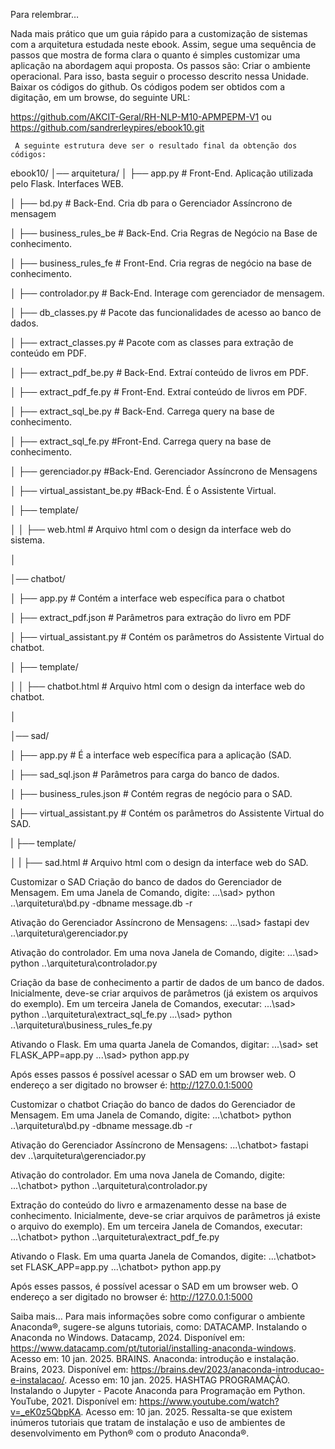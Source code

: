 Para relembrar…

Nada mais prático que um guia rápido para a customização de sistemas com a arquitetura estudada neste ebook. Assim, segue uma sequência de passos que mostra de forma clara o quanto é simples customizar uma aplicação na abordagem aqui proposta. Os passos são:
Criar o ambiente operacional. Para isso, basta seguir o processo descrito nessa Unidade. 
Baixar os códigos do github. Os códigos podem ser obtidos com a digitação, em um browse, do seguinte URL:

https://github.com/AKCIT-Geral/RH-NLP-M10-APMPEPM-V1 ou 
https://github.com/sandrerleypires/ebook10.git

     A seguinte estrutura deve ser o resultado final da obtenção dos códigos: 

ebook10/
    │── arquitetura/
   │   ├── app.py             # Front-End. Aplicação utilizada pelo Flask. Interfaces WEB.
   
   │   ├── bd.py              # Back-End. Cria db para o Gerenciador Assíncrono de mensagem
   
   │   ├── business_rules_be  # Back-End. Cria Regras de Negócio na Base de conhecimento. 
   
   │   ├── business_rules_fe  # Front-End. Cria regras de negócio na base de conhecimento.
   
   │   ├── controlador.py     # Back-End. Interage com gerenciador de mensagem. 
   
   │   ├── db_classes.py      # Pacote das funcionalidades de acesso ao banco de dados.
   
   │   ├── extract_classes.py	# Pacote com as classes para extração de conteúdo em PDF.
   
   │   ├── extract_pdf_be.py	# Back-End. Extraí conteúdo de livros em PDF.
   
   │   ├── extract_pdf_fe.py	# Front-End. Extraí conteúdo de livros em PDF.
   
   │   ├── extract_sql_be.py	# Back-End. Carrega query na base de conhecimento.
   
   │   ├── extract_sql_fe.py  #Front-End. Carrega query na base de conhecimento.
   
   │   ├── gerenciador.py	#Back-End. Gerenciador Assíncrono de Mensagens
   
   │   ├── virtual_assistant_be.py #Back-End. É o Assistente Virtual. 
   
   │   ├── template/
   
   │   │   ├── web.html         # Arquivo html com o design da interface web do sistema.
   
   │
   
   │── chatbot/
   
   │   ├── app.py               # Contém a interface web específica para o chatbot
   
   │   ├── extract_pdf.json     # Parâmetros para extração do livro em PDF
   
   │   ├── virtual_assistant.py # Contém os parâmetros do Assistente Virtual do chatbot.
   
   │   ├── template/
   
   │   │   ├── chatbot.html     # Arquivo html com o design da interface web do chatbot.
   
   │
   
   │── sad/
   
   │  ├── app.py                # É a interface web específica para a aplicação (SAD.
   
   │  ├── sad_sql.json          # Parâmetros para carga do banco de dados.
   
   │  ├── business_rules.json   # Contém regras de negócio para o SAD.
   
   │  ├── virtual_assistant.py  # Contém os parâmetros do Assistente Virtual do SAD.
   
   |  ├── template/
   
   │  |   ├── sad.html          # Arquivo html com o design da interface web do SAD.

Customizar o SAD
Criação do banco de dados do Gerenciador de Mensagem. Em uma Janela de Comando, digite:
...\sad> python ..\arquitetura\bd.py -dbname message.db -r

Ativação do Gerenciador Assíncrono de Mensagens: 
...\sad> fastapi dev ..\arquitetura\gerenciador.py

 Ativação do controlador. Em uma nova Janela de Comando, digite: 
...\sad> python ..\arquitetura\controlador.py

Criação da base de conhecimento a partir de dados de um banco de dados. Inicialmente, deve-se criar arquivos de parâmetros (já existem os arquivos do exemplo). Em um terceira Janela de Comandos, executar:
...\sad> python ..\arquitetura\extract_sql_fe.py
...\sad> python ..\arquitetura\business_rules_fe.py

Ativando o Flask. Em uma quarta Janela de Comandos, digitar:
...\sad> set FLASK_APP=app.py
...\sad> python app.py

Após esses passos é possível acessar o SAD em um browser web.
O endereço a ser digitado no browser é: http://127.0.0.1:5000

Customizar o chatbot
Criação do banco de dados do Gerenciador de Mensagem. Em uma Janela de Comando, digite:
...\chatbot> python ..\arquitetura\bd.py -dbname message.db -r

Ativação do Gerenciador Assíncrono de Mensagens: 
...\chatbot> fastapi dev ..\arquitetura\gerenciador.py

 Ativação do controlador. Em uma nova Janela de Comando, digite: 
...\chatbot> python ..\arquitetura\controlador.py

Extração do conteúdo do livro e armazenamento desse na base de conhecimento. Inicialmente, deve-se criar arquivos de parâmetros já existe o arquivo do exemplo). Em um terceira Janela de Comandos, executar:
...\chatbot> python ..\arquitetura\extract_pdf_fe.py

Ativando o Flask. Em uma quarta Janela de Comandos, digite:
...\chatbot> set FLASK_APP=app.py
...\chatbot> python app.py

Após esses passos, é possível acessar o SAD em um browser web. 
O endereço a ser digitado no browser é: http://127.0.0.1:5000 


Saiba mais…
Para mais informações sobre como configurar o ambiente Anaconda®, sugere-se alguns tutoriais, como:
DATACAMP. Instalando o Anaconda no Windows. Datacamp, 2024. Disponível em: https://www.datacamp.com/pt/tutorial/installing-anaconda-windows. Acesso em: 10 jan. 2025.
BRAINS. Anaconda: introdução e instalação. Brains, 2023. Disponível em: https://brains.dev/2023/anaconda-introducao-e-instalacao/. Acesso em: 10 jan. 2025.
HASHTAG PROGRAMAÇÃO. Instalando o Jupyter - Pacote Anaconda para Programação em Python. YouTube, 2021. Disponível em: https://www.youtube.com/watch?v=_eK0z5QbpKA. Acesso em: 10 jan. 2025. 
Ressalta-se que existem inúmeros tutoriais que tratam de instalação e uso de ambientes de desenvolvimento em Python® com o produto Anaconda®.


